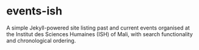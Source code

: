 # events-ish
A simple Jekyll-powered site listing past and current events organised at the Institut des Sciences Humaines (ISH) of Mali, with search functionality and chronological ordering.

